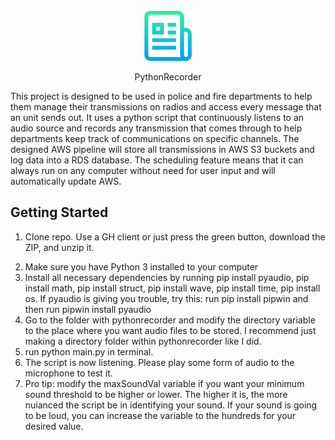 <br />
<div align="center">
  <a href="https://github.com/othneildrew/Best-README-Template">
    <img src="images/logo.png" alt="Logo" width="80" height="80">
  </a>


  <p align="center">
    PythonRecorder
    <br />
  </p>
</div>


This project is designed to be used in police and fire departments to help them manage their transmissions on radios and access every message that an unit sends out. It uses a python script that continuously listens to an audio source and records any transmission that comes through to help departments keep track of communications on specific channels. The designed AWS pipeline will store all transmissions in AWS S3 buckets and log data into a RDS  database. The scheduling feature means that it can always run on any computer without need for user input and will automatically update AWS.


## Getting Started


1. Clone repo. Use a GH client or just press the green button, download the ZIP, and unzip it.
2) Make sure you have Python 3 installed to your computer
3) Install all necessary dependencies by running pip install pyaudio, pip install math, pip install struct, pip install wave, pip install time, pip install os. If pyaudio is giving you trouble, try this: run pip install pipwin and then run  pipwin install pyaudio
4) Go to the folder with pythonrecorder and modify the directory variable to the place where you want audio files to be stored. I recommend just making a directory folder within pythonrecorder like I did.
5) run python main.py in terminal.
6) The script is now listening. Please play some form of audio to the microphone to test it.
7) Pro tip: modify the maxSoundVal variable if you want your minimum sound threshold to be higher or lower. The higher it is, the more nuianced the script be in identifying your sound. If your sound is going to be loud, you can increase the variable to the hundreds for your desired value.
 







